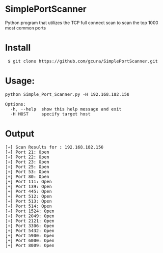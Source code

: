 # SimplePortScanner
Python program that utilizes the TCP full connect scan to scan the top 1000 most common ports

# Install
<pre> $ git clone https://github.com/gcura/SimplePortScanner.git</pre>

# Usage:
<pre>
python Simple_Port_Scanner.py -H 192.168.182.150

Options:
  -h, --help  show this help message and exit
  -H HOST     specify target host
</pre>

# Output

<pre>
[+] Scan Results for : 192.168.182.150
[+] Port 21: Open
[+] Port 22: Open
[+] Port 23: Open
[+] Port 25: Open
[+] Port 53: Open
[+] Port 80: Open
[+] Port 111: Open
[+] Port 139: Open
[+] Port 445: Open
[+] Port 512: Open
[+] Port 513: Open
[+] Port 514: Open
[+] Port 1524: Open
[+] Port 2049: Open
[+] Port 2121: Open
[+] Port 3306: Open
[+] Port 5432: Open
[+] Port 5900: Open
[+] Port 6000: Open
[+] Port 8009: Open

</pre>

